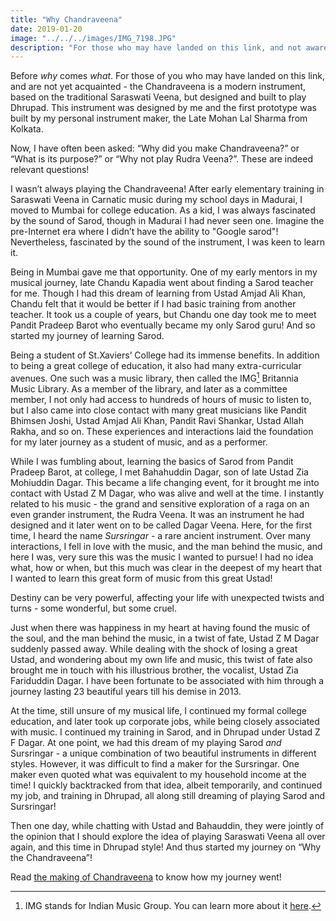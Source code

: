 ```yaml
---
title: "Why Chandraveena"
date: 2019-01-20
image: "../../../images/IMG_7198.JPG"
description: "For those who may have landed on this link, and not aware - Chandraveena is a modern instrument, based on the more traditional Saraswati Veena, but designed and built to play Dhrupad. This instrument was designed by me, and the first prototype was built my personal instrument maker, the Late Mohan Lal Sharma from Kolkata."
---
```

Before *why* comes *what*. For those of you who may have landed on this link, and are not yet acquainted - the Chandraveena is a modern instrument, based on the traditional Saraswati Veena, but designed and built to play Dhrupad. This instrument was designed by me and the first prototype was built by my personal instrument maker, the Late Mohan Lal Sharma from Kolkata.

Now, I have often been asked: “Why did you make Chandraveena?” or “What is its purpose?” or “Why not play Rudra Veena?”. These are indeed relevant questions!

I wasn’t always playing the Chandraveena! After early elementary training in Saraswati Veena in Carnatic music during my school days in Madurai, I moved to Mumbai for college education. As a kid, I was always fascinated by the sound of Sarod, though in Madurai I had never seen one. Imagine the pre-Internet era where I didn’t have the ability to "Google sarod"! Nevertheless, fascinated by the sound of the instrument, I was keen to learn it.

Being in Mumbai gave me that opportunity. One of my early mentors in my musical journey, late Chandu Kapadia went about finding a Sarod teacher for me. Though I had this dream of learning from Ustad Amjad Ali Khan, Chandu felt that it would be better if I had basic training from another teacher. It took us a couple of years, but Chandu one day took me to meet Pandit Pradeep Barot who eventually became my only Sarod guru! And so started my journey of learning Sarod.

Being a student of St.Xaviers’ College had its immense benefits. In addition to being a great college of education, it also had many extra-curricular avenues. One such was a music library, then called the IMG[^1] Britannia Music Library. As a member of the library, and later as a committee member, I not only had access to hundreds of hours of music to listen to, but I also came into close contact with many great musicians like Pandit Bhimsen Joshi, Ustad Amjad Ali Khan, Pandit Ravi Shankar, Ustad Allah Rakha, and so on. These experiences and interactions laid the foundation for my later journey as a student of music, and as a performer.

[^1]: IMG stands for Indian Music Group. You can learn more about it [here](http://xaviers.edu/main/index.php/indian-music-group-img).

While I was fumbling about, learning the basics of Sarod from Pandit Pradeep Barot, at college, I met Bahahuddin Dagar, son of late Ustad Zia Mohiuddin Dagar. This became a life changing event, for it brought me into contact with Ustad Z M Dagar, who was alive and well at the time. I instantly related to his music - the grand and sensitive exploration of a raga on an even grander instrument, the Rudra Veena. It was an instrument he had designed and it later went on to be called Dagar Veena. Here, for the first time, I heard the name *Sursringar* - a rare ancient instrument. Over many interactions, I fell in love with the music, and the man behind the music, and here I was, very sure this was the music I wanted to pursue! I had no idea what, how or when, but this much was clear in the deepest of my heart that I wanted to learn this great form of music from this great Ustad!

Destiny can be very powerful, affecting your life with unexpected twists and turns - some wonderful, but some cruel.

Just when there was happiness in my heart at having found the music of the soul, and the man behind the music, in a twist of fate, Ustad Z M Dagar suddenly passed away. While dealing with the shock of losing a great Ustad, and wondering about my own life and music, this twist of fate also brought me in touch with his illustrious brother, the vocalist, Ustad Zia Fariduddin Dagar. I have been fortunate to be associated with him through a journey lasting 23 beautiful years till his demise in 2013.

At the time, still unsure of my musical life, I continued my formal college education, and later took up corporate jobs, while being closely associated with music. I continued my training in Sarod, and in Dhrupad under Ustad Z F Dagar. At one point, we had this dream of my playing Sarod *and* Sursringar - a unique combination of two beautiful instruments in different styles. However, it was difficult to find a maker for the Sursringar. One maker even quoted what was equivalent to my household income at the time! I quickly backtracked from that idea, albeit temporarily, and continued my job, and training in Dhrupad, all along still dreaming of playing Sarod and Sursringar!

Then one day, while chatting with Ustad and Bahauddin, they were jointly of the opinion that I should explore the idea of playing Saraswati Veena all over again, and this time in Dhrupad style! And thus started my journey on “Why the Chandraveena”!

Read [the making of Chandraveena](/blog/making-of-chandraveena) to know how my journey went!
